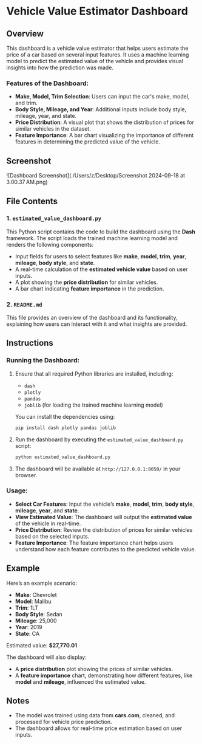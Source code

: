 # Vehicle Value Estimator Dashboard

## Overview

This dashboard is a vehicle value estimator that helps users estimate the price of a car based on several input features. It uses a machine learning model to predict the estimated value of the vehicle and provides visual insights into how the prediction was made.

### Features of the Dashboard:
- **Make, Model, Trim Selection**: Users can input the car's make, model, and trim.
- **Body Style, Mileage, and Year**: Additional inputs include body style, mileage, year, and state.
- **Price Distribution**: A visual plot that shows the distribution of prices for similar vehicles in the dataset.
- **Feature Importance**: A bar chart visualizing the importance of different features in determining the predicted value of the vehicle.

## Screenshot

![Dashboard Screenshot](./Users/z/Desktop/Screenshot 2024-09-18 at 3.00.37 AM.png)

## File Contents

### 1. `estimated_value_dashboard.py`
This Python script contains the code to build the dashboard using the **Dash** framework. The script loads the trained machine learning model and renders the following components:
- Input fields for users to select features like **make**, **model**, **trim**, **year**, **mileage**, **body style**, and **state**.
- A real-time calculation of the **estimated vehicle value** based on user inputs.
- A plot showing the **price distribution** for similar vehicles.
- A bar chart indicating **feature importance** in the prediction.

### 2. `README.md`
This file provides an overview of the dashboard and its functionality, explaining how users can interact with it and what insights are provided.

## Instructions

### Running the Dashboard:
1. Ensure that all required Python libraries are installed, including:
   - `dash`
   - `plotly`
   - `pandas`
   - `joblib` (for loading the trained machine learning model)
   
   You can install the dependencies using:
   ```bash
   pip install dash plotly pandas joblib
   
2. Run the dashboard by executing the `estimated_value_dashboard.py` script:
   ```bash
   python estimated_value_dashboard.py

3. The dashboard will be available at `http://127.0.0.1:8050/` in your browser.

### Usage:
- **Select Car Features**: Input the vehicle’s **make**, **model**, **trim**, **body style**, **mileage**, **year**, and **state**.
- **View Estimated Value**: The dashboard will output the **estimated value** of the vehicle in real-time.
- **Price Distribution**: Review the distribution of prices for similar vehicles based on the selected inputs.
- **Feature Importance**: The feature importance chart helps users understand how each feature contributes to the predicted vehicle value.

## Example

Here’s an example scenario:
- **Make**: Chevrolet
- **Model**: Malibu
- **Trim**: 1LT
- **Body Style**: Sedan
- **Mileage**: 25,000
- **Year**: 2019
- **State**: CA

Estimated value: **$27,770.01**

The dashboard will also display:
- A **price distribution** plot showing the prices of similar vehicles.
- A **feature importance** chart, demonstrating how different features, like **model** and **mileage**, influenced the estimated value.

## Notes
- The model was trained using data from **cars.com**, cleaned, and processed for vehicle price prediction.
- The dashboard allows for real-time price estimation based on user inputs.
